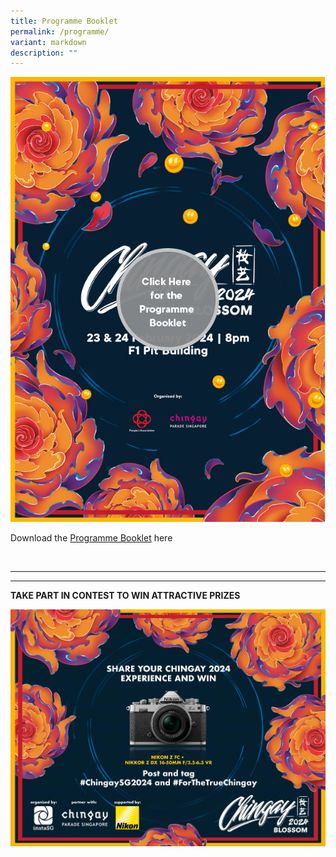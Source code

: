 ```yaml
---
title: Programme Booklet
permalink: /programme/
variant: markdown
description: ""
---
```

<div style="max-width:50rem; overflow:hidden;"><a target="_blank" href="https://go.gov.sg/cg24-pb"><img style="min-height:12rem; object-fit: cover; position:relative; top:rem;" src="/images/Chingay2024/Chingay_2024_PB.png"></a></div>

Download the [Programme Booklet](https://www.dropbox.com/scl/fo/4qiwa65m424p1hyjtki57/h?rlkey=12iu78d57gigd9586knx47ghq&amp;dl=0) here

<br>

---

****

**TAKE PART IN CONTEST TO WIN ATTRACTIVE PRIZES**

![](/images/Chingay2024/NIKON_Chingay_2024_Keyvisual_Landscape_Full.jpeg)